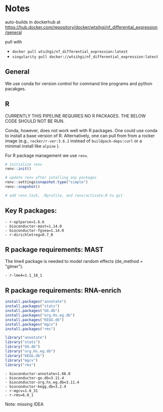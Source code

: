 # Notes

auto-builds in dockerhub at
https://hub.docker.com/repository/docker/wtsihgi/nf_differential_expression/general
    
pull with  
- `docker pull wtsihgi/nf_differential_expression:latest`
- `singularity pull docker://wtsihgi/nf_differential_expression:latest`

## General

We use conda for version control for command line programs and python pacakges.

## R

CURRENTLY THIS PIPELINE REQUIRES NO R PACKAGES. THE BELOW CODE SHOULD NOT BE RUN.

Conda, however, does not work well with R packages. One could use conda to install a base version of R. Alternatively, one can pull from from a rocker image (e.g., `rocker/r-ver:3.6.2` instead of `buildpack-deps:curl` or a minimal install like `alpine` ).

For R package management we use `renv`.

```R
# initialize renv
renv::init()

# update renv after intalling any packages
renv::settings$snapshot.type("simple")
renv::snapshot()

# add renv.lock, .Rprofile, and renv/activate.R to git
```

## Key R packages:

```
- r-optparse=1.6.6
- bioconductor-mast=1.14.0
- bioconductor-fgsea=1.14.0
- r-dirichletreg=0.7_0
```

## R package requirements: MAST

The lme4 package is needed to model random effects (de_method = "glmer").

```
- r-lme4=1.1_18_1
```


## R package requirements: RNA-enrich

```R
install.packages("annotate")
install.packages("stats")
install.packages("GO.db")
install.packages("org.Hs.eg.db")
install.packages("KEGG.db")
install.packages("mgcv")
install.packages("rms")

library("annotate")
library("stats")
library("GO.db")
library("org.Hs.eg.db")
library("KEGG.db")
library("mgcv")
library("rms")
```

```
- bioconductor-annotate=1.66.0
- bioconductor-go.db=3.11.4
- bioconductor-org.hs.eg.db=3.11.4
- bioconductor-kegg.db=3.2.4
- r-mgcv=1.8_31
- r-rms=6.0_1
```

Note: missing IDEA
